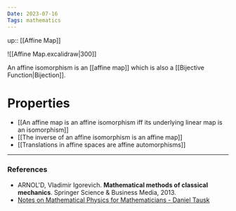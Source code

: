 ```yaml
---
Date: 2023-07-16
Tags: mathematics
---
```

up:: [[Affine Map]]

![[Affine Map.excalidraw|300]]

An affine isomorphism is an [[affine map]] which is also a [[Bijective Function|Bijection]].

# Properties
- [[An affine map is an affine isomorphism iff its underlying linear map is an isomorphism]]
- [[The inverse of an affine isomorphism is an affine map]]
- [[Translations in affine spaces are affine automorphisms]]


---
### References
- ARNOL'D, Vladimir Igorevich. **Mathematical methods of classical mechanics**. Springer Science & Business Media, 2013.
- [Notes on Mathematical Physics for Mathematicians - Daniel Tausk](https://www.ime.usp.br/\~tausk/texts/MathPhysics.pdf)